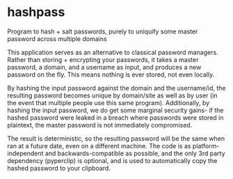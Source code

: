 # hashpass
Program to hash + salt passwords, purely to uniquify some master password across multiple domains

This application serves as an alternative to classical password managers. Rather than storing + encrypting your passwords, it takes a master password, a domain, and a username as input, and produces a new password on the fly. This means nothing is ever stored, not even locally.

By hashing the input password against the domain and the username/id, the resulting password becomes unique by domain/site as well as by user (in the event that multiple people use this same program). Additionally, by hashing the input password, we do get some marginal security gains-  if the hashed password were leaked in a breach where passwords were stored in plaintext, the master password is not immediately compromised.

The result is deterministic, so the resulting password will be the same when ran at a future date, even on a different machine. The code is as platform-independent and backwards-compatible as possible, and the only 3rd party dependency (pyperclip) is optional, and is used to automatically copy the hashed password to your clipboard.
